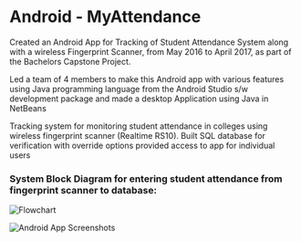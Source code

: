 # Android - MyAttendance


Created an Android App for Tracking of Student Attendance System along with a wireless Fingerprint Scanner, from May 2016 to April 2017, as
part of the Bachelors Capstone Project.

Led a team of 4 members to make this Android app with various features using Java programming language from the Android Studio s/w development 
package and made a desktop Application using Java in NetBeans

Tracking system for monitoring student attendance in colleges using wireless fingerprint scanner (Realtime RS10).
Built SQL database for verification with override options provided access to app for individual users

### System Block Diagram for entering student attendance from fingerprint scanner to database:
![Flowchart](https://uc3b3665b4fca059f204939d8d1a.previews.dropboxusercontent.com/p/thumb/AAuMaoDMErgn6lS7D6mCvIM9RDLNEVK-edzCzsYGZ9bJ5viKJIFbYRMnhKCJNHHCdvW_z3TDYpWORSs7YQA0ARyPFrNXMPhubqEK9AMcGqQpjmP-h9g3DSkIDRVOvJclkb0tHn3NtQlbCgHJNwxLr5cyshmL9EVWBPsm4Btj_xBBAo8cnM87QuCwNurGKFImFGotizBuSAYoY3Puc4d7nYorYQLOsTBiljU9o8aPmSr3aSrtQpEAWc8EtwC1E1595ZHi1JFJMyRv5eZuaxOHhux1qyQH1F4pXmILvAoTzwp29u80Fan3rJFrIseWzEmvQx9GR7UdhBz_BgxuaF8G8t39JjyohSMs2t1zMoczSb5kkQSQVBpwaARmwVKNbOqZFwbUZP9qkKDutv5exXXTSFF1/p.png?fv_content=true&size_mode=5)


![Android App Screenshots](https://uc8ca372f2a99fea8de953d98c26.previews.dropboxusercontent.com/p/thumb/AAtBTmNVLzzZlyD63W1naqUGVop-gAYpwy5uBVHo_rakH-hJ0osoQxdXAIXaWkK6u39QRWYhWvqy0xXrIIdtmh93wbkDUW8mcx_-liKpUmuCkMhBvL3g4ntwkN7kT_yRXOEDiIiJWW7V2Wc-FH9leYzWgeFpjd2EiZnJB45lf2ZE47uldawmPYhhmqFnlAjoXFBMrGbZ73QTfMRySxIQIPMuSduzER_4RpJfiLIq4PUvyEoMNqiJLDAB70hr5cUoWnm3ziYbdcQkbg0avppYJQ4HcR-WKbUyY60MtKrIoeb8qXgPgdYcv4LQSr9arlzckcFr5HjwtWZqFrpQn5FNijSAbKZjjkyVy_kbwSQTTnGhBwJub5yW9xxuoNFNFIMs7e13QD7MdUMUioVDHccpt-Zq/p.png?fv_content=true&size_mode=5)
